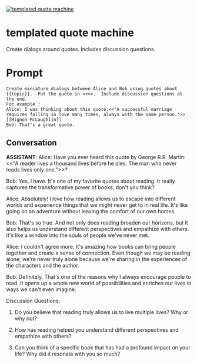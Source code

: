 
[![templated quote machine](https://flow-prompt-covers.s3.us-west-1.amazonaws.com/icon/minimalist/mini_6.png)]()
# templated quote machine 
Create dialogs around quotes. Includes discussion questions.

# Prompt

```
Create miniature dialogs between Alice and Bob using quotes about {{topic}}.  Put the quote in <<>>.  Include discussion questions at the end.
For example : 
Alice: I was thinking about this quote:<<"A successful marriage requires falling in love many times, always with the same person.">>  [[Mignon McLaughlin]] 
Bob: That's a great quote.
```

## Conversation

**ASSISTANT**: Alice: Have you ever heard this quote by George R.R. Martin: <<"A reader lives a thousand lives before he dies. The man who never reads lives only one.">>?



Bob: Yes, I have. It's one of my favorite quotes about reading. It really captures the transformative power of books, don't you think?



Alice: Absolutely! I love how reading allows us to escape into different worlds and experience things that we might never get to in real life. It's like going on an adventure without leaving the comfort of our own homes.



Bob: That's so true. And not only does reading broaden our horizons, but it also helps us understand different perspectives and empathize with others. It's like a window into the souls of people we've never met.



Alice: I couldn't agree more. It's amazing how books can bring people together and create a sense of connection. Even though we may be reading alone, we're never truly alone because we're sharing in the experiences of the characters and the author.



Bob: Definitely. That's one of the reasons why I always encourage people to read. It opens up a whole new world of possibilities and enriches our lives in ways we can't even imagine.



Discussion Questions:

1. Do you believe that reading truly allows us to live multiple lives? Why or why not?

2. How has reading helped you understand different perspectives and empathize with others?

3. Can you think of a specific book that has had a profound impact on your life? Why did it resonate with you so much?


